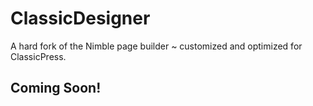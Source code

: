 # ClassicDesigner
A hard fork of the Nimble page builder ~ customized and optimized for ClassicPress.

## Coming Soon!

